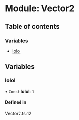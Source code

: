 # Module: Vector2

## Table of contents

### Variables

- [lolol](../wiki/Vector2#lolol)

## Variables

### lolol

• `Const` **lolol**: ``1``

#### Defined in

Vector2.ts:12
